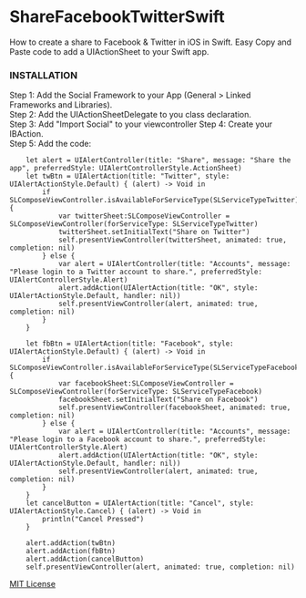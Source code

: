 # ShareFacebookTwitterSwift
How to create a share to Facebook & Twitter in iOS in Swift.
Easy Copy and Paste code to add a UIActionSheet to your Swift app.

<h3>INSTALLATION</h3>

Step 1: Add the Social Framework to your App (General > Linked Frameworks and Libraries). <br>
Step 2: Add the UIActionSheetDelegate to you class declaration. <br>
Step 3: Add "Import Social" to your viewcontroller
Step 4: Create your IBAction. <br>
Step 5: Add the code: <br>

         
        let alert = UIAlertController(title: "Share", message: "Share the app", preferredStyle: UIAlertControllerStyle.ActionSheet)
        let twBtn = UIAlertAction(title: "Twitter", style: UIAlertActionStyle.Default) { (alert) -> Void in
            if SLComposeViewController.isAvailableForServiceType(SLServiceTypeTwitter){
                var twitterSheet:SLComposeViewController = SLComposeViewController(forServiceType: SLServiceTypeTwitter)
                twitterSheet.setInitialText("Share on Twitter")
                self.presentViewController(twitterSheet, animated: true, completion: nil)
            } else {
                var alert = UIAlertController(title: "Accounts", message: "Please login to a Twitter account to share.", preferredStyle: UIAlertControllerStyle.Alert)
                alert.addAction(UIAlertAction(title: "OK", style: UIAlertActionStyle.Default, handler: nil))
                self.presentViewController(alert, animated: true, completion: nil)
            }
        }
    
        let fbBtn = UIAlertAction(title: "Facebook", style: UIAlertActionStyle.Default) { (alert) -> Void in
            if SLComposeViewController.isAvailableForServiceType(SLServiceTypeFacebook){
                var facebookSheet:SLComposeViewController = SLComposeViewController(forServiceType: SLServiceTypeFacebook)
                facebookSheet.setInitialText("Share on Facebook")
                self.presentViewController(facebookSheet, animated: true, completion: nil)
            } else {
                var alert = UIAlertController(title: "Accounts", message: "Please login to a Facebook account to share.", preferredStyle: UIAlertControllerStyle.Alert)
                alert.addAction(UIAlertAction(title: "OK", style: UIAlertActionStyle.Default, handler: nil))
                self.presentViewController(alert, animated: true, completion: nil)
            }
        }
        let cancelButton = UIAlertAction(title: "Cancel", style: UIAlertActionStyle.Cancel) { (alert) -> Void in
            println("Cancel Pressed")
        }
        
        alert.addAction(twBtn)
        alert.addAction(fbBtn)
        alert.addAction(cancelButton)
        self.presentViewController(alert, animated: true, completion: nil)



<a href="http://opensource.org/licenses/MIT">MIT License</a>

